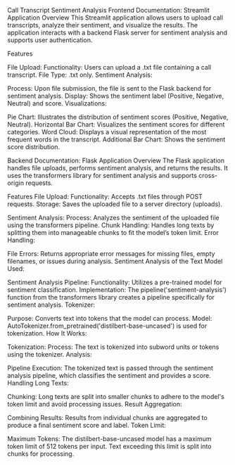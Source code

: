 Call Transcript Sentiment Analysis
Frontend Documentation: Streamlit Application
Overview
This Streamlit application allows users to upload call transcripts, analyze their sentiment, and visualize the results. The application interacts with a backend Flask server for sentiment analysis and supports user authentication.

Features

File Upload:
Functionality: Users can upload a .txt file containing a call transcript.
File Type: .txt only.
Sentiment Analysis:

Process: Upon file submission, the file is sent to the Flask backend for sentiment analysis.
Display: Shows the sentiment label (Positive, Negative, Neutral) and score.
Visualizations:

Pie Chart: Illustrates the distribution of sentiment scores (Positive, Negative, Neutral).
Horizontal Bar Chart: Visualizes the sentiment scores for different categories.
Word Cloud: Displays a visual representation of the most frequent words in the transcript.
Additional Bar Chart: Shows the sentiment score distribution.

Backend Documentation: Flask Application
Overview
The Flask application handles file uploads, performs sentiment analysis, and returns the results. It uses the transformers library for sentiment analysis and supports cross-origin requests.

Features
File Upload:
Functionality: Accepts .txt files through POST requests.
Storage: Saves the uploaded file to a server directory (uploads).

Sentiment Analysis:
Process: Analyzes the sentiment of the uploaded file using the transformers pipeline.
Chunk Handling: Handles long texts by splitting them into manageable chunks to fit the model’s token limit.
Error Handling:

File Errors: Returns appropriate error messages for missing files, empty filenames, or issues during analysis.
Sentiment Analysis of the Text
Model Used:

Sentiment Analysis Pipeline:
Functionality: Utilizes a pre-trained model for sentiment classification.
Implementation: The pipeline('sentiment-analysis') function from the transformers library creates a pipeline specifically for sentiment analysis.
Tokenizer:

Purpose: Converts text into tokens that the model can process.
Model: AutoTokenizer.from_pretrained('distilbert-base-uncased') is used for tokenization.
How It Works:

Tokenization:
Process: The text is tokenized into subword units or tokens using the tokenizer.
Analysis:

Pipeline Execution: The tokenized text is passed through the sentiment analysis pipeline, which classifies the sentiment and provides a score.
Handling Long Texts:

Chunking: Long texts are split into smaller chunks to adhere to the model's token limit and avoid processing issues.
Result Aggregation:

Combining Results: Results from individual chunks are aggregated to produce a final sentiment score and label.
Token Limit:

Maximum Tokens: The distilbert-base-uncased model has a maximum token limit of 512 tokens per input. Text exceeding this limit is split into chunks for processing.


